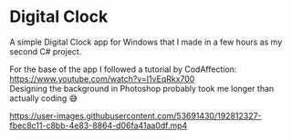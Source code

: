 # Digital Clock
A simple Digital Clock app for Windows that I made in a few hours as my second C# project.  

For the base of the app I followed a tutorial by CodAffection: https://www.youtube.com/watch?v=I1vEqRkx700  
Designing the background in Photoshop probably took me longer than actually coding 😅  

https://user-images.githubusercontent.com/53691430/192812327-fbec8c11-c8bb-4e83-8864-d06fa41aa0df.mp4


